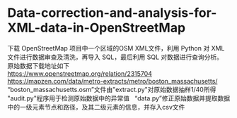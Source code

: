 # Data-correction-and-analysis-for-XML-data-in-OpenStreetMap
下载 OpenStreetMap 项目中一个区域的OSM XML文件，利用 Python 对 XML 文件进行数据审查及清洗，再导入 SQL，最后利用 SQL 对数据进行查询分析。
原始数据下载地址如下  
https://www.openstreetmap.org/relation/2315704   
https://mapzen.com/data/metro-extracts/metro/boston_massachusetts/   
“boston_massachusetts.osm”文件由"extract.py"对原始数据抽样1/40所得  
"audit.py"程序用于检测原始数据中的异常值   
“data.py”修正原始数据并提取数据中的一级元素节点和路径，及其二级元素的信息，并存入csv文件 
